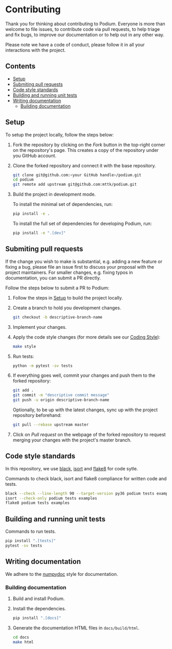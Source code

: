 # Contributing

Thank you for thinking about contributing to Podium. Everyone is more than welcome to file issues, to contribute code via pull requests, to help triage and fix bugs, to improve our documentation or to help out in any other way.

Please note we have a code of conduct, please follow it in all your interactions with the project.

## Contents

- [Setup](#setup)
- [Submiting pull requests](#submiting-pull-requests)
- [Code style standards](#code-style-standards)
- [Building and running unit tests](#building-and-running-unit-tests)
- [Writing documentation](#writing-documentation)
  - [Building documentation](#building-documentation)

## Setup

To setup the project locally, follow the steps below:

1. Fork the repository by clicking on the *Fork* button in the top-right corner on the repository's page. This creates a copy of the repository under you GitHub account.

2. Clone the forked repository and connect it with the base repository.

   ```bash
   git clone git@github.com:<your GitHub handle>/podium.git
   cd podium
   git remote add upstream git@github.com:mttk/podium.git
   ```

3. Build the project in development mode.

   To install the minimal set of dependencies, run:

   ```bash
   pip install -e .
   ```

   To install the full set of dependencies for developing Podium, run:

   ```bash
   pip install -e ".[dev]"
   ```

## Submiting pull requests

If the change you wish to make is substantial, e.g. adding a new feature or fixing a bug, please file an issue first to discuss your proposal with the project maintainers. For smaller changes, e.g. fixing typos in documentation, you can submit a PR directly.

Follow the steps below to submit a PR to Podium:

1. Follow the steps in [Setup](#setup) to build the project locally.

2. Create a branch to hold you development changes.

   ```bash
   git checkout -b descriptive-branch-name
   ```

3. Implement your changes.

4. Apply the code style changes (for more details see our [Coding Style](README.md#code-style-standards)):

   ```bash
   make style 
   ```

5. Run tests:

   ```bash
   python -m pytest -sv tests
   ```

6. If everything goes well, commit your changes and push them to the forked repository:

   ```bash
   git add .
   git commit -m "descriptive commit message"
   git push -u origin descriptive-branch-name
   ```

   Optionally, to be up with the latest changes, sync up with the project repository beforehand: 

   ```bash
   git pull --rebase upstream master
   ```

7. Click on *Pull request* on the webpage of the forked repository to request merging your changes with the project's master branch.

## Code style standards

In this repository, we use [black](https://black.readthedocs.io/en/stable/), [isort](https://pycqa.github.io/isort/) and [flake8](http://flake8.pycqa.org/en/latest/) for code sytle. 

Commands to check black, isort and flake8 compliance for written code and tests.

```bash
black --check --line-length 90 --target-version py36 podium tests examples
isort --check-only podium tests examples
flake8 podium tests examples
```

## Building and running unit tests

Commands to run tests.

```bash
pip install ".[tests]"
pytest -sv tests
```

## Writing documentation

We adhere to the [numpydoc](https://numpydoc.readthedocs.io/en/latest/) style for documentation.

### Building documentation

1. Build and install Podium.

2. Install the dependencies.

   ```bash
   pip install ".[docs]"
   ```

3. Generate the documentation HTML files in `docs/build/html`.

   ```bash
   cd docs
   make html
   ```


